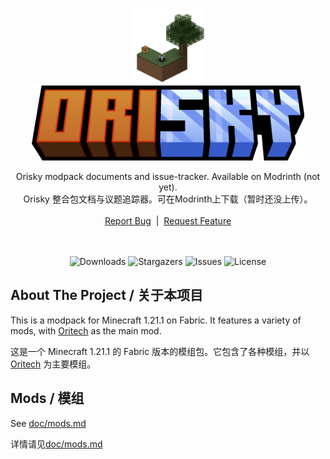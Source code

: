 <br/>
<p align="center">
  <a href="https://github.com/OriskyDev/Orisky">
    <img src="https://github.com/OriskyDev/Orisky/blob/main/doc/icon.png?raw=true" alt="Logo" height="120">
    <img src="https://github.com/OriskyDev/Orisky/blob/main/asset/title.png?raw=true" alt="title" height="120">
  </a>
  <!-- TODO:banner png, see OriskyDev/Orisky#2 -->

<div align="center">
  Orisky modpack documents and issue-tracker. Available on Modrinth (not yet).</br>
  Orisky 整合包文档与议题追踪器。可在Modrinth上下载（暂时还没上传）。
  </br>
  </br>
  <a href="https://github.com/OriskyDev/Orisky/issues">Report Bug</a>
  &nbsp;|&nbsp;
  <a href="https://github.com/OriskyDev/Orisky/issues">Request Feature</a>
  </br>
  </br>
  </br>

  ![Downloads](https://img.shields.io/github/downloads/OriskyDev/Orisky/total) ![Stargazers](https://img.shields.io/github/stars/OriskyDev/Orisky?style=social) ![Issues](https://img.shields.io/github/issues/OriskyDev/Orisky) ![License](https://img.shields.io/github/license/OriskyDev/Orisky)


  
</div>


## About The Project / 关于本项目

This is a modpack for Minecraft 1.21.1 on Fabric. It features a variety of mods, with [Oritech](https://github.com/Rearth/Oritech) as the main mod.

这是一个 Minecraft 1.21.1 的 Fabric 版本的模组包。它包含了各种模组，并以 [Oritech](https://github.com/Rearth/Oritech) 为主要模组。

## Mods / 模组

See [doc/mods.md](doc/mods.md)

详情请见[doc/mods.md](doc/mods.md)
